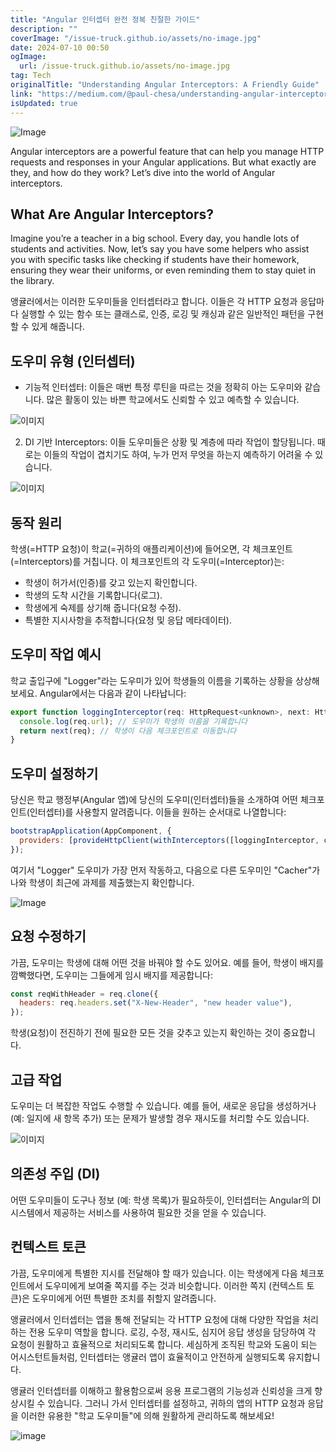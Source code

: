 ```yaml
---
title: "Angular 인터셉터 완전 정복 친절한 가이드"
description: ""
coverImage: "/issue-truck.github.io/assets/no-image.jpg"
date: 2024-07-10 00:50
ogImage:
  url: /issue-truck.github.io/assets/no-image.jpg
tag: Tech
originalTitle: "Understanding Angular Interceptors: A Friendly Guide"
link: "https://medium.com/@paul-chesa/understanding-angular-interceptors-a-friendly-guide-ed505b32211c"
isUpdated: true
---
```


![Image](https://miro.medium.com/v2/resize:fit:996/1*fh_tznUFpL1ODdMWrpjkwQ.gif)

Angular interceptors are a powerful feature that can help you manage HTTP requests and responses in your Angular applications. But what exactly are they, and how do they work? Let’s dive into the world of Angular interceptors.

## What Are Angular Interceptors?

Imagine you’re a teacher in a big school. Every day, you handle lots of students and activities. Now, let’s say you have some helpers who assist you with specific tasks like checking if students have their homework, ensuring they wear their uniforms, or even reminding them to stay quiet in the library.

<div class="content-ad"></div>

앵귤러에서는 이러한 도우미들을 인터셉터라고 합니다. 이들은 각 HTTP 요청과 응답마다 실행할 수 있는 함수 또는 클래스로, 인증, 로깅 및 캐싱과 같은 일반적인 패턴을 구현할 수 있게 해줍니다.

## 도우미 유형 (인터셉터)

- 기능적 인터셉터: 이들은 매번 특정 루틴을 따르는 것을 정확히 아는 도우미와 같습니다. 많은 활동이 있는 바쁜 학교에서도 신뢰할 수 있고 예측할 수 있습니다.

![이미지](https://miro.medium.com/v2/resize:fit:1280/1*PTn51ZaAI_S1ILLjJ2JVlw.gif)

<div class="content-ad"></div>

2. DI 기반 Interceptors: 이들 도우미들은 상황 및 계층에 따라 작업이 할당됩니다. 때로는 이들의 작업이 겹치기도 하여, 누가 먼저 무엇을 하는지 예측하기 어려울 수 있습니다.

![이미지](https://miro.medium.com/v2/resize:fit:1276/1*TE4eaViBdzw8kjNDUOy_OA.gif)

## 동작 원리

학생(=HTTP 요청)이 학교(=귀하의 애플리케이션)에 들어오면, 각 체크포인트(=Interceptors)를 거칩니다. 이 체크포인트의 각 도우미(=Interceptor)는:

<div class="content-ad"></div>

- 학생이 허가서(인증)를 갖고 있는지 확인합니다.
- 학생의 도착 시간을 기록합니다(로그).
- 학생에게 숙제를 상기해 줍니다(요청 수정).
- 특별한 지시사항을 추적합니다(요청 및 응답 메타데이터).

## 도우미 작업 예시

학교 출입구에 "Logger"라는 도우미가 있어 학생들의 이름을 기록하는 상황을 상상해 보세요. Angular에서는 다음과 같이 나타납니다:

```js
export function loggingInterceptor(req: HttpRequest<unknown>, next: HttpHandlerFn): Observable<HttpEvent<unknown>> {
  console.log(req.url); // 도우미가 학생의 이름을 기록합니다
  return next(req); // 학생이 다음 체크포인트로 이동합니다
}
```

<div class="content-ad"></div>

## 도우미 설정하기

당신은 학교 행정부(Angular 앱)에 당신의 도우미(인터셉터)들을 소개하여 어떤 체크포인트(인터셉터)를 사용할지 알려줍니다. 이들을 원하는 순서대로 나열합니다:

```js
bootstrapApplication(AppComponent, {
  providers: [provideHttpClient(withInterceptors([loggingInterceptor, cachingInterceptor]))],
});
```

여기서 "Logger" 도우미가 가장 먼저 작동하고, 다음으로 다른 도우미인 "Cacher"가 나와 학생이 최근에 과제를 제출했는지 확인합니다.

<div class="content-ad"></div>

![Image](https://miro.medium.com/v2/resize:fit:996/1*ulxO2FV_nBrw0gRnOnjYxg.gif)

## 요청 수정하기

가끔, 도우미는 학생에 대해 어떤 것을 바꿔야 할 수도 있어요. 예를 들어, 학생이 배지를 깜빡했다면, 도우미는 그들에게 임시 배지를 제공합니다:

```js
const reqWithHeader = req.clone({
  headers: req.headers.set("X-New-Header", "new header value"),
});
```

<div class="content-ad"></div>

학생(요청)이 전진하기 전에 필요한 모든 것을 갖추고 있는지 확인하는 것이 중요합니다.

## 고급 작업

도우미는 더 복잡한 작업도 수행할 수 있습니다. 예를 들어, 새로운 응답을 생성하거나(예: 일지에 새 항목 추가) 또는 문제가 발생할 경우 재시도를 처리할 수도 있습니다.

![이미지](https://miro.medium.com/v2/resize:fit:996/1*7pROxim0KjsWdbSk2uGE-Q.gif)

<div class="content-ad"></div>

## 의존성 주입 (DI)

어떤 도우미들이 도구나 정보 (예: 학생 목록)가 필요하듯이, 인터셉터는 Angular의 DI 시스템에서 제공하는 서비스를 사용하여 필요한 것을 얻을 수 있습니다.

## 컨텍스트 토큰

가끔, 도우미에게 특별한 지시를 전달해야 할 때가 있습니다. 이는 학생에게 다음 체크포인트에서 도우미에게 보여줄 쪽지를 주는 것과 비슷합니다. 이러한 쪽지 (컨텍스트 토큰)은 도우미에게 어떤 특별한 조치를 취할지 알려줍니다.

<div class="content-ad"></div>

앵귤러에서 인터셉터는 앱을 통해 전달되는 각 HTTP 요청에 대해 다양한 작업을 처리하는 전용 도우미 역할을 합니다. 로깅, 수정, 재시도, 심지어 응답 생성을 담당하여 각 요청이 원활하고 효율적으로 처리되도록 합니다. 세심하게 조직된 학교와 도움이 되는 어시스턴트들처럼, 인터셉터는 앵귤러 앱이 효율적이고 안전하게 실행되도록 유지합니다.

앵귤러 인터셉터를 이해하고 활용함으로써 응용 프로그램의 기능성과 신뢰성을 크게 향상시킬 수 있습니다. 그러니 가서 인터셉터를 설정하고, 귀하의 앱의 HTTP 요청과 응답을 이러한 유용한 "학교 도우미들"에 의해 원활하게 관리하도록 해보세요!

![image](https://miro.medium.com/v2/resize:fit:960/1*nk8_ci1BSvxhNSjdEBiL0g.gif)

